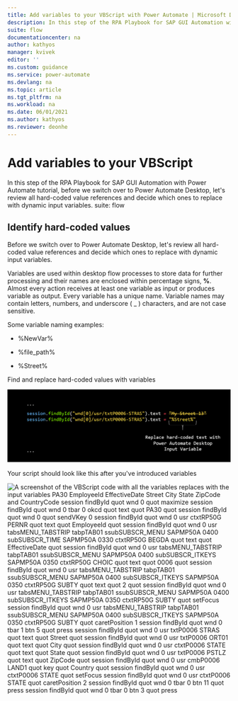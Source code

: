 ```yaml
---
title: Add variables to your VBScript with Power Automate | Microsoft Docs
description: In this step of the RPA Playbook for SAP GUI Automation with Power Automate tutorial, before we switch over to Power Automate Desktop, let's review all hard-coded value references and decide which ones to replace with dynamic input variables.
suite: flow
documentationcenter: na
author: kathyos
manager: kvivek
editor: ''
ms.custom: guidance
ms.service: power-automate
ms.devlang: na
ms.topic: article
ms.tgt_pltfrm: na
ms.workload: na
ms.date: 06/01/2021
ms.author: kathyos
ms.reviewer: deonhe
---
```


# Add variables to your VBScript

In this step of the RPA Playbook for SAP GUI Automation with Power Automate tutorial, before we switch over to Power Automate Desktop, let's review all hard-coded value references and decide which ones to replace with dynamic input variables.
suite: flow

## Identify hard-coded values

Before we switch over to Power Automate Desktop, let's review all hard-coded value references and decide which ones to replace with dynamic input variables.

Variables are used within desktop flow processes to store data for further processing and their names are enclosed within percentage signs, **%**. Almost every action receives at least one variable as input or produces variable as output. Every variable has a unique name. Variable names may contain letters, numbers, and underscore ( _ ) characters, and are not case sensitive.

Some variable naming examples:

-   %NewVar%

-   %file\_path%

-   %Street%

Find and replace hard-coded values with variables

![Screenshot of VBScript code showing replacing the hard coded field value with the input variable  Street   session findById  quot wnd 0  usr txtP0006 STRAS quot   text    quot  Street  quot ](media/replace-text-with-variables.png)

Your script should look like this after you've introduced variables

![A screenshot of the VBScript code with all the variables replaces with the input variables  PA30   EmployeeId    EffectiveDate    Street    City    State    ZipCode  and  CountryCode   session findById  quot wnd 0  quot   maximize session findById  quot wnd 0  tbar 0  okcd quot   text    quot PA30 quot  session findById  quot wnd 0  quot   sendVKey 0 session findById  quot wnd 0  usr ctxtRP50G PERNR quot   text    quot  EmployeeId  quot  session findById  quot wnd 0  usr tabsMENU_TABSTRIP tabpTAB01 ssubSUBSCR_MENU SAPMP50A 0400 subSUBSCR_TIME SAPMP50A 0330 ctxtRP50G BEGDA quot   text    quot  EffectiveDate  quot  session findById  quot wnd 0  usr tabsMENU_TABSTRIP tabpTAB01 ssubSUBSCR_MENU SAPMP50A 0400 subSUBSCR_ITKEYS SAPMP50A 0350 ctxtRP50G CHOIC quot   text    quot 0006 quot  session findById  quot wnd 0  usr tabsMENU_TABSTRIP tabpTAB01 ssubSUBSCR_MENU SAPMP50A 0400 subSUBSCR_ITKEYS SAPMP50A 0350 ctxtRP50G SUBTY quot   text    quot 2 quot  session findById  quot wnd 0  usr tabsMENU_TABSTRIP tabpTAB01 ssubSUBSCR_MENU SAPMP50A 0400 subSUBSCR_ITKEYS SAPMP50A 0350 ctxtRP50G SUBTY quot   setFocus session findById  quot wnd 0  usr tabsMENU_TABSTRIP tabpTAB01 ssubSUBSCR_MENU SAPMP50A 0400 subSUBSCR_ITKEYS SAPMP50A 0350 ctxtRP50G SUBTY quot   caretPosition   1 session findById  quot wnd 0  tbar 1  btn 5  quot   press session findById  quot wnd 0  usr txtP0006 STRAS quot   text    quot  Street  quot  session findById  quot wnd 0  usr txtP0006 ORT01 quot   text    quot  City  quot  session findById  quot wnd 0  usr ctxtP0006 STATE quot   text    quot  State  quot  session findById  quot wnd 0  usr txtP0006 PSTLZ quot   text    quot  ZipCode  quot  session findById  quot wnd 0  usr cmbP0006 LAND1 quot   key    quot  Country  quot  session findById  quot wnd 0  usr ctxtP0006 STATE quot   setFocus session findById  quot wnd 0  usr ctxtP0006 STATE quot   caretPosition   2 session findById  quot wnd 0  tbar 0  btn 11  quot   press session findById  quot wnd 0  tbar 0  btn 3  quot   press](media/after-replacing-text-with-variables.png)
